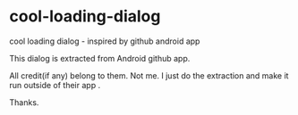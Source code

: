 cool-loading-dialog
===================

cool loading dialog - inspired by github android app


This dialog is extracted from Android github app.

All credit(if any) belong to them. Not me. I just do the extraction and make it run 
outside of their app . 


Thanks. 
